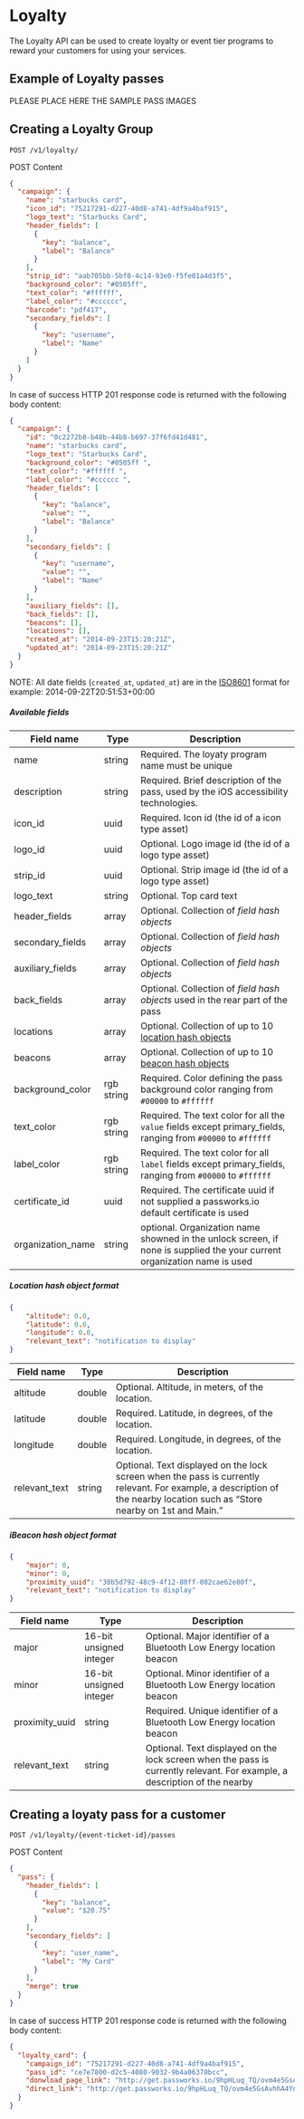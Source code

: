 Loyalty
================


The Loyalty API can be used to create loyalty or event tier programs to reward your customers for using your services.


Example of Loyalty passes
------------

PLEASE PLACE HERE THE SAMPLE PASS IMAGES

Creating a Loyalty Group
------------


```shell
POST /v1/loyalty/
```

POST Content

```json
{
  "campaign": {
    "name": "starbucks card",
    "icon_id": "75217291-d227-40d8-a741-4df9a4baf915",
    "logo_text": "Starbucks Card",
    "header_fields": [
      {
        "key": "balance",
        "label": "Balance"
      }
    ],
    "strip_id": "aab705bb-5bf0-4c14-93e0-f5fe01a4d3f5",
    "background_color": "#0505ff",
    "text_color": "#ffffff",
    "label_color": "#cccccc",
    "barcode": "pdf417",
    "secondary_fields": [
      {
        "key": "username",
        "label": "Name"
      }
    ]
  }
}
```

In case of success HTTP 201 response code is returned with the following body content:

```json
{
  "campaign": {
    "id": "0c2272b8-b48b-44b8-b697-37f6fd41d481",
    "name": "starbucks card",
    "logo_text": "Starbucks Card",
    "background_color": "#0505ff ",
    "text_color": "#ffffff ",
    "label_color": "#cccccc ",
    "header_fields": [
      {
        "key": "balance",
        "value": "",
        "label": "Balance"
      }
    ],
    "secondary_fields": [
      {
        "key": "username",
        "value": "",
        "label": "Name"
      }
    ],
    "auxiliary_fields": [],
    "back_fields": [],
    "beacons": [],
    "locations": [],
    "created_at": "2014-09-23T15:20:21Z",
    "updated_at": "2014-09-23T15:20:21Z"
  }
}
```

NOTE: All date fields (`created_at`, `updated_at`) are in the [ISO8601](http://en.wikipedia.org/wiki/ISO_8601) format for example: 2014-09-22T20:51:53+00:00


##### Available fields

|  Field name  | Type | Description  |
|-------------|------|-----------------------------------
| name | string | Required. The loyaty program name must be unique
| description | string | Required. Brief description of the pass, used by the iOS accessibility technologies.
| icon_id | uuid | Required. Icon  id (the id of a icon type asset)
| logo_id | uuid | Optional. Logo image id (the id of a logo type asset)
| strip_id | uuid | Optional. Strip image id (the id of a logo type asset)
| logo_text | string | Optional. Top card text
| header_fields | array | Optional. Collection of *field hash objects*
| secondary_fields | array | Optional. Collection of *field hash objects*
| auxiliary_fields | array | Optional. Collection of *field hash objects*
| back_fields | array | Optional. Collection of *field hash objects* used in the rear part of the pass
| locations | array | Optional. Collection of up to 10 [location hash objects](#location-hash-object-format)
| beacons | array | Optional. Collection of up to 10 [beacon hash objects](#ibeacon-hash-object-format)
| background_color| rgb string | Required. Color defining the pass background color ranging from `#00000` to `#ffffff`
| text_color | rgb string | Required. The text color for all the `value` fields except primary_fields, ranging from `#00000` to `#ffffff`
| label_color | rgb string | Required. The text color for all `label` fields except primary_fields, ranging from `#00000` to `#ffffff` 
| certificate_id | uuid | Required. The certificate uuid if not supplied a passworks.io default certificate is used
| organization_name | string | optional. Organization name showned in the unlock screen, if none is supplied the your current organization name is used


##### Location hash object format

```json
{
	"altitude": 0.0,
	"latitude": 0.0,
	"longitude": 0.0,
	"relevant_text": "notification to display"
}
```
|  Field name  | Type |  Description  |
|--------------|------|----------------|
altitude  | double | Optional. Altitude, in meters, of the location.
latitude  | double | Required. Latitude, in degrees, of the location.
longitude | double | Required. Longitude, in degrees, of the location.
relevant_text | string | Optional. Text displayed on the lock screen when the pass is currently relevant. For example, a description of the nearby location such as “Store nearby on 1st and Main.”


##### iBeacon hash object format

```json
{
	"major": 0,
	"minor": 0,
	"proximity_uuid": "30b5d792-48c9-4f12-80ff-082cae62e80f",
	"relevant_text": "notification to display"
}
```
|  Field name  | Type |  Description  |
|--------------|------|----------------|
major| 16-bit unsigned integer | Optional. Major identifier of a Bluetooth Low Energy location beacon
minor| 16-bit unsigned integer | Optional. Minor identifier of a Bluetooth Low Energy location beacon
proximity_uuid| string | Required. Unique identifier of a Bluetooth Low Energy location beacon
relevant_text| string | Optional. Text displayed on the lock screen when the pass is currently relevant. For example, a description of the nearby

Creating a loyaty pass for a customer
------------

```shell
POST /v1/loyalty/{event-ticket-id}/passes
```

POST Content

```json
{
  "pass": {
    "header_fields": [
      {
        "key": "balance",
        "value": "$20.75"
      }
    ],
    "secondary_fields": [
      {
        "key": "user_name",
        "label": "My Card"
      }
    ],
    "merge": true
  }
}
```

In case of success HTTP 201 response code is returned with the following body content:

```json
{
  "loyalty_card": {
    "campaign_id": "75217291-d227-40d8-a741-4df9a4baf915",
    "pass_id": "ce7e7800-d2c5-4080-9032-9b4a06370bcc",
    "donwload_page_link": "http://get.passworks.io/9hpHLuq_TQ/ovm4e5GsAvhhA4Ynt8YMOA",
    "direct_link": "http://get.passworks.io/9hpHLuq_TQ/ovm4e5GsAvhhA4Ynt8YMOA.pkpass"
  }
}
```



